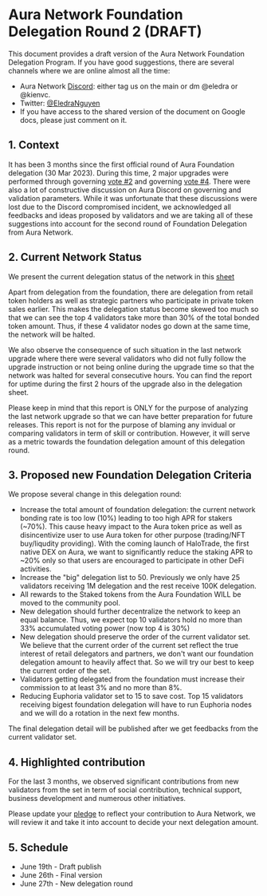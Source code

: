 # Aura Network Foundation Delegation Round 2 (DRAFT)

This document provides a draft version of the Aura Network Foundation Delegation Program. If you have good suggestions, there are several channels where we are online almost all the time:

- Aura Network [Discord](https://docs.aura.network/validator/running-a-fullnode): either tag us on the main or dm @eledra or @kienvc.
- Twitter: [@EledraNguyen](https://twitter.com/EledraNguyen)
- If you have access to the shared version of the document on Google docs, please just comment on it.

## 1. Context

It has been 3 months since the first official round of Aura Foundation delegation (30 Mar 2023). During this time, 2 major upgrades were performed through governing [vote #2](https://aurascan.io/votings/2) and governing [vote #4](https://aurascan.io/votings/4). There were also a lot of constructive discussion on Aura Discord on governing and validation parameters. While it was unfortunate that these discussions were lost due to the Discord compromised incident, we acknowledged all feedbacks and ideas proposed by validators and we are taking all of these suggestions into account for the second round of Foundation Delegation from Aura Network.

## 2. Current Network Status

We present the current delegation status of the network in this [sheet](https://docs.google.com/spreadsheets/d/1oCaf5vKvFV-AzoFyVxHCsJWRTmdqHiU-Cl38zgnesHE/edit?usp=sharing)

Apart from delegation from the foundation, there are delegation from retail token holders as well as strategic partners who participate in private token sales earlier. This makes the delegation status become skewed too much so that we can see the top 4 validators take more than 30% of the total bonded token amount. Thus, if these 4 validator nodes go down at the same time, the network will be halted.

We also observe the consequence of such situation in the last network upgrade where there were several validators who did not fully follow the upgrade instruction or not being online during the upgrade time so that the network was halted for several consecutive hours. You can find the report for uptime during the first 2 hours of the upgrade also in the delegation sheet.

Please keep in mind that this report is ONLY for the purpose of analyzing the last network upgrade so that we can have better preparation for future releases. This report is not for the purpose of blaming any invidual or comparing validators in term of skill or contribution. However, it will serve as a metric towards the foundation delegation amount of this delegation round.

## 3. Proposed new Foundation Delegation Criteria

We propose several change in this delegation round:

- Increase the total amount of foundation delegation: the current network bonding rate is too low (10%) leading to too high APR for stakers (~70%). This cause heavy impact to the Aura token price as well as disincentivize user to use Aura token for other purpose (trading/NFT buy/liqudity providing). With the coming launch of HaloTrade, the first native DEX on Aura, we want to significantly reduce the staking APR to ~20% only so that users are encouraged to participate in other DeFi activities.
- Increase the "big" delegation list to 50. Previously we only have 25 validators receiving 1M delegation and the rest receive 100K delegation.
- All rewards to the Staked tokens from the Aura Foundation WILL be moved to the community pool.
- New delegation should further decentralize the network to keep an equal balance. Thus, we expect top 10 validators hold no more than 33% accumulated voting power (now top 4 is 30%)
- New delegation should preserve the order of the current validator set. We believe that the current order of the current set reflect the true interest of retail delegators and partners, we don't want our foundation delegation amount to heavily affect that. So we will try our best to keep the current order of the set.
- Validators getting delegated from the foundation must increase their commission to at least 3% and no more than 8%.
- Reducing Euphoria validator set to 15 to save cost. Top 15 validators receiving bigest foundation delegation will have to run Euphoria nodes and we will do a rotation in the next few months.

The final delegation detail will be published after we get feedbacks from the current validator set.

## 4. Highlighted contribution

For the last 3 months, we observed significant contributions from new validators from the set in term of social contribution, technical support, business development and numerous other initiatives.

Please update your [pledge](https://github.com/aura-nw/mainnet-artifacts/tree/main/Foundation-delegation-program/validator-profiles) to reflect your contribution to Aura Network, we will review it and take it into account to decide your next delegation amount.

## 5. Schedule

- June 19th - Draft publish
- June 26th - Final version
- June 27th - New delegation round
